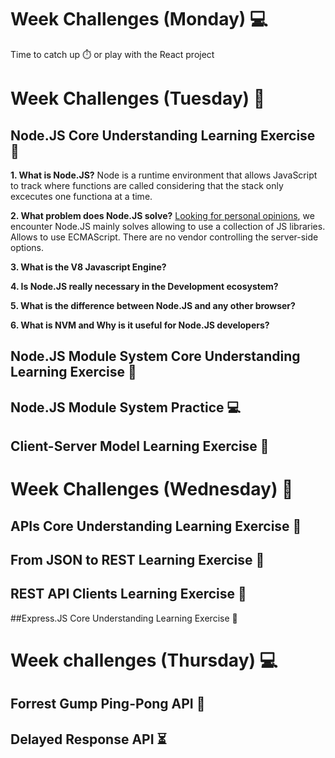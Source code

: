 # Week Challenges (Monday) 💻
Time to catch up ⏱️ or play with the React project
# Week Challenges (Tuesday) 🐣
## Node.JS Core Understanding Learning Exercise 🧠

**1. What is Node.JS?** Node is a runtime environment that allows JavaScript to track where functions are called considering that the stack only excecutes one functiona at a time.

**2. What problem does Node.JS solve?**
[Looking for personal opinions](https://www.quora.com/What-is-Node-js-really-trying-to-solve-Is-there-a-technology-mature-enough-to-choose-as-an-alternative-for-Node-js), we encounter Node.JS mainly solves allowing to use a collection of JS libraries. Allows to use ECMAScript. There are no vendor controlling the server-side options.

**3. What is the V8 Javascript Engine?**

**4. Is Node.JS really necessary in the Development ecosystem?**

**5. What is the difference between Node.JS and any other browser?**

**6. What is NVM and Why is it useful for Node.JS developers?**

## Node.JS Module System Core Understanding Learning Exercise 🧠

## Node.JS Module System Practice 💻

## Client-Server Model Learning Exercise 🧠

# Week Challenges (Wednesday) 🐤

## APIs Core Understanding Learning Exercise 🧠

## From JSON to REST Learning Exercise 🧠

## REST API Clients Learning Exercise 🧠

##Express.JS Core Understanding Learning Exercise 🧠

# Week challenges (Thursday) 💻
## Forrest Gump Ping-Pong API 🏓

## Delayed Response API ⏳
